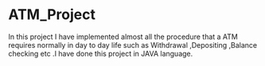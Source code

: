 # ATM_Project
In this project I have implemented almost all the procedure that a ATM requires normally in day to day life such as Withdrawal ,Depositing ,Balance checking etc .I have done this project in JAVA language.
